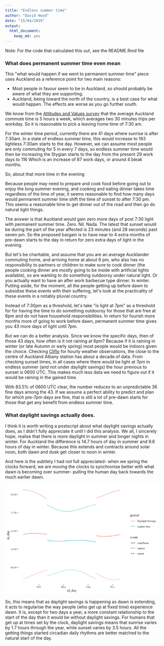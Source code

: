 ```yaml
---
title: "Endless summer time"
author: "David Hood"
date: "15/04/2019"
output: 
  html_document: 
    keep_md: yes
---
```





Note: For the code that calculated this out, see the README.Rmd file

### What does permanent summer time even mean






This "what would happen if we went to permanent summer time" piece uses Auckland as a reference point for two main reasons:

* Most people in favour seem to be in Auckland, so should probably be aware of what they are supporting.
* Auckland, being toward the north of the country, is a best case for what would happen. The effects are worse as you go further south.

We know from the [Attitudes and Values survey](https://cdn.auckland.ac.nz/assets/psych/about/our-research/nzavs/Feedback%20Reports/NZAVS-Policy-Brief-Regional-Commute-Times.pdf) that the average Auckland commute time is 5 hours a week, which averages two 30 minutes trips per workday. So it is reasonable to pick a leaving home time of 7:30 am.

For the winter time period, currently there are 41 days where sunrise is after 7:30am. In a state of endless summer time, this would increase to 163  lightless 7:30am starts to the day. However, we can assume most people are only commuting for 5 in every 7 days, so endless summer time would then be increasing the Stygian starts to the day from the present 29 work days to 116 Which is an increase of 87 work days, or around 4 bleak months.

So, about that more time in the evening



Because people may need to prepare and cook food before going out to enjoy the long summer evening, and cooking and eating dinner takes time regardless of the time of year, it seems reasonable to find how many days would permanent summer time shift the time of sunset to after 7:30 pm. This seems a reasonable time to get dinner out of the road and then go do natural light things.

The answer is that Auckland would gain zero more days of post 7:30 light with permanent summer time. Zero. Nil. Nada. The latest that sunset would be during the part of the year affected is 23 minutes (and 28 seconds) past seven pm. So the proposed bargain is to have near to 4 extra months of pre-dawn starts to the day in return for zero extra days of light in the evening.

But let's be charitable, and assume that you are an average Aucklander commuting home, and arriving home at about 6 pm, who also has no responsibility to partners or children to make sure to cook dinner (the people cooking dinner are mostly going to be inside with artificial lights available), so are wanting to do something outdoorsy under natural light. Or you actually want to have an after work barbecue type dinner. In winter. Putting aside, for the moment, all the people getting up before dawn to subsidise these events with their suffering, let's look at the practicality of these events in a notably pluvial country.



Instead of 7:30pm as a threshold, let's take "is light at 7pm" as a threshold for for having the time to do something outdoorsy for those that are free at 6pm and do not have household responsibilities. In return for fourish more months more of going to work before dawn, permanent summer time gives you 43 more days of light until 7pm.

But we can do a better analysis. Since we know the specific days, then of those 43 days, how often is it not raining at 6pm? Because if it is raining in winter (or late Autumn or early spring) most people would be indoors given the choice.
Checking [Cliflo](http://cliflo.niwa.co.nz) for hourly weather observations, the close to the centre of Auckland Albany station has about a decade of data. From checking sunset times, in all cases where there would be light at 7pm in endless summer (and not under daylight savings) the hour previous to sunset is 0600 UTC. This makes much less data we need to figure out if it would be raining in the gained time.



With 83.5% of 0600 UTC clear, the number reduces to an unpredictable 36 fine days among the 43. If we assume a perfect ability to predict and plan for which pre-7pm days are fine, that is still a lot of pre-dawn starts for those that get any benefit from endless summer time.

### What daylight savings actually does.




I think it is worth writing a postscript about what daylight savings actually does, as I didn't fully appreciate it until I did this analysis. We all, I sincerely hope, realise that there is more daylight in summer and longer nights in winter. For Auckland the difference is 14.7 hours of day in summer and 9.6 hours of day in winter. Because this extends and contracts around solar noon, both dawn and dusk get closer to noon in winter.

And here is the subtlety I had not full appreciated- when we spring the clocks forward, we are moving the clocks to synchronise better with what dawn is becoming over summer- pulling the human day back towards the much earlier dawn.

![](README_files/figure-html/unnamed-chunk-6-1.png)<!-- -->




So, this means that as daylight savings is happening as dawn is extending, it acts to regularise the way people (who get up at fixed time) experience dawn. It is, except for two days a year, a more constant relationship to the start of the day than it would be without daylight savings. For humans that get up at times set by the clock, daylight savings means that sunrise varies by 1.7 hours through the year, while sunset varies by 3.5 hours. All the getting things started circadian daily rhythms are better matched to the natural start of the day.

